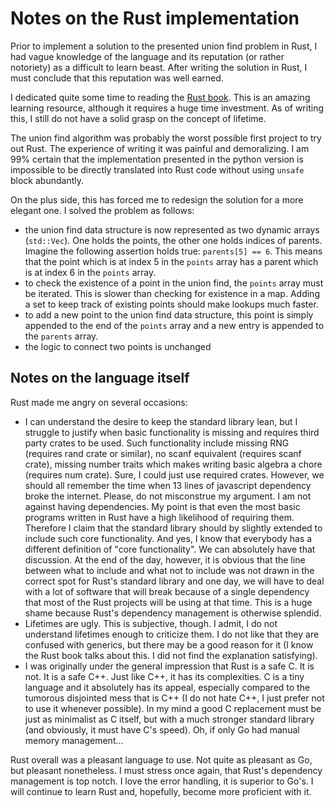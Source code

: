# Notes on the Rust implementation
Prior to implement a solution to the presented union find problem in Rust, I had vague knowledge of the language and its reputation (or rather notoriety) as a difficult to learn beast. After writing the solution in Rust, I must conclude that this reputation was well earned.

I dedicated quite some time to reading the [Rust book](https://doc.rust-lang.org/book/). This is an amazing learning resource, although it requires a huge time investment. As of writing this, I still do not have a solid grasp on the concept of lifetime.

The union find algorithm was probably the worst possible first project to try out Rust. The experience of writing it was painful and demoralizing. I am 99% certain that the implementation presented in the python version is impossible to be directly translated into Rust code without using `unsafe` block abundantly.

On the plus side, this has forced me to redesign the solution for a more elegant one. I solved the problem as follows:
- the union find data structure is now represented as two dynamic arrays (`std::Vec`). One holds the points, the other one holds indices of parents. Imagine the following assertion holds true: `parents[5] == 6`. This means that the point which is at index 5 in the `points` array has a parent which is at index 6 in the `points` array.
- to check the existence of a point in the union find, the `points` array must be iterated. This is slower than checking for existence in a map. Adding a set to keep track of existing points should make lookups much faster.
- to add a new point to the union find data structure, this point is simply appended to the end of the `points` array and a new entry is appended to the `parents` array.
- the logic to connect two points is unchanged

## Notes on the language itself
Rust made me angry on several occasions:
- I can understand the desire to keep the standard library lean, but I struggle to justify when basic functionality is missing and requires third party crates to be used. Such functionality include missing RNG (requires rand crate or similar), no scanf equivalent (requires scanf crate), missing number traits which makes writing basic algebra a chore (requires num crate). Sure, I could just use required crates. However, we should all remember the time when 13 lines of javascript dependency broke the internet. Please, do not misconstrue my argument. I am not against having dependencies. My point is that even the most basic programs written in Rust have a high likelihood of requiring them. Therefore I claim that the standard library should by slightly extended to include such core functionality. And yes, I know that everybody has a different definition of "core functionality". We can absolutely have that discussion. At the end of the day, however, it is obvious that the line between what to include and what not to include was not drawn in the correct spot for Rust's standard library and one day, we will have to deal with a lot of software that will break because of a single dependency that most of the Rust projects will be using at that time. This is a huge shame because Rust's dependency management is otherwise splendid.
- Lifetimes are ugly. This is subjective, though. I admit, I do not understand lifetimes enough to criticize them. I do not like that they are confused with generics, but there may be a good reason for it (I know the Rust book talks about this. I did not find the explanation satisfying).
- I was originally under the general impression that Rust is a safe C. It is not. It is a safe C++. Just like C++, it has its complexities. C is a tiny language and it absolutely has its appeal, especially compared to the tumorous disjointed mess that is C++ (I do not hate C++, I just prefer not to use it whenever possible). In my mind a good C replacement must be just as minimalist as C itself, but with a much stronger standard library (and obviously, it must have C's speed). Oh, if only Go had manual memory management...

Rust overall was a pleasant language to use. Not quite as pleasant as Go, but pleasant nonetheless. I must stress once again, that Rust's dependency management is top notch. I love the error handling, it is superior to Go's. I will continue to learn Rust and, hopefully, become more proficient with it.